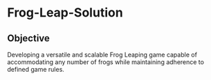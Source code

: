 # Frog-Leap-Solution
## Objective
Developing a versatile and scalable Frog Leaping game capable of accommodating any number of frogs while maintaining adherence to defined game rules.
